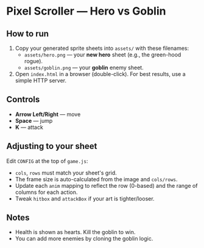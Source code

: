 # Pixel Scroller — Hero vs Goblin

## How to run
1. Copy your generated sprite sheets into `assets/` with these filenames:
   - `assets/hero.png` — your **new hero** sheet (e.g., the green-hood rogue).
   - `assets/goblin.png` — your **goblin** enemy sheet.
2. Open `index.html` in a browser (double-click). For best results, use a simple HTTP server.

## Controls
- **Arrow Left/Right** — move
- **Space** — jump
- **K** — attack

## Adjusting to your sheet
Edit `CONFIG` at the top of `game.js`:
- `cols`, `rows` must match your sheet's grid.
- The frame size is auto-calculated from the image and `cols/rows`.
- Update each `anim` mapping to reflect the row (0-based) and the range of columns for each action.
- Tweak `hitbox` and `attackBox` if your art is tighter/looser.

## Notes
- Health is shown as hearts. Kill the goblin to win.
- You can add more enemies by cloning the goblin logic.
